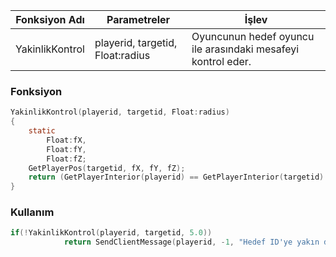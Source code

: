 | Fonksiyon Adı   |           Parametreler           |                          İşlev                               |
|-----------------|----------------------------------|--------------------------------------------------------------|
| YakinlikKontrol | playerid, targetid, Float:radius | Oyuncunun hedef oyuncu ile arasındaki mesafeyi kontrol eder. |

### **Fonksiyon**

```c
YakinlikKontrol(playerid, targetid, Float:radius)
{
    static
        Float:fX,
        Float:fY,
        Float:fZ;
    GetPlayerPos(targetid, fX, fY, fZ);
    return (GetPlayerInterior(playerid) == GetPlayerInterior(targetid) && GetPlayerVirtualWorld(playerid) == GetPlayerVirtualWorld(targetid)) && IsPlayerInRangeOfPoint(playerid, radius, fX, fY, fZ);
}
```

### **Kullanım**

```c
if(!YakinlikKontrol(playerid, targetid, 5.0)) 
            return SendClientMessage(playerid, -1, "Hedef ID'ye yakın değilsin.");
```
